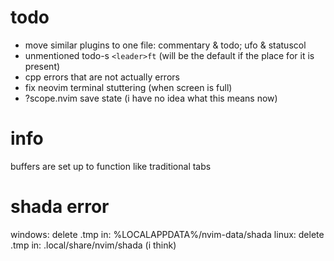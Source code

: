 # todo
- move similar plugins to one file: commentary & todo; ufo & statuscol
- unmentioned todo-s ```<leader>ft``` (will be the default if the place for it is present)
- cpp errors that are not actually errors
- fix neovim terminal stuttering (when screen is full)
- ?scope.nvim save state (i have no idea what this means now)
# info
buffers are set up to function like traditional tabs
# shada error
windows: delete .tmp in: %LOCALAPPDATA%/nvim-data/shada
linux: delete .tmp in: .local/share/nvim/shada (i think)
